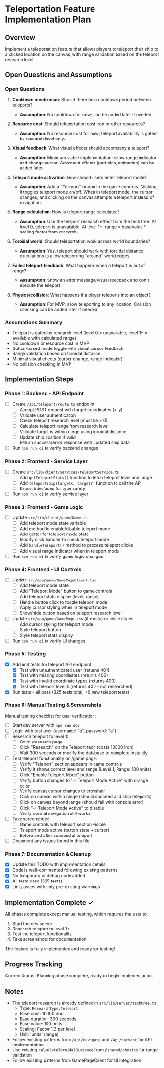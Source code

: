 # Teleportation Feature Implementation Plan

## Overview
Implement a teleportation feature that allows players to teleport their ship to a clicked location on the canvas, with range validation based on the teleport research level.

## Open Questions and Assumptions

### Open Questions
1. **Cooldown mechanism**: Should there be a cooldown period between teleports?
   - **Assumption**: No cooldown for now; can be added later if needed.

2. **Resource cost**: Should teleportation cost iron or other resources?
   - **Assumption**: No resource cost for now; teleport availability is gated by research level only.

3. **Visual feedback**: What visual effects should accompany a teleport?
   - **Assumption**: Minimum viable implementation: show range indicator and change cursor. Advanced effects (particles, animation) can be added later.

4. **Teleport mode activation**: How should users enter teleport mode?
   - **Assumption**: Add a "Teleport" button in the game controls. Clicking it toggles teleport mode on/off. When in teleport mode, the cursor changes, and clicking on the canvas attempts a teleport instead of navigation.

5. **Range calculation**: How is teleport range calculated?
   - **Assumption**: Use the teleport research effect from the tech tree. At level 0, teleport is unavailable. At level 1+, range = baseValue * scaling factor from research.

6. **Toroidal world**: Should teleportation work across world boundaries?
   - **Assumption**: Yes, teleport should work with toroidal distance calculations to allow teleporting "around" world edges.

7. **Failed teleport feedback**: What happens when a teleport is out of range?
   - **Assumption**: Show an error message/visual feedback and don't execute the teleport.

8. **Physics/collision**: What happens if a player teleports into an object?
   - **Assumption**: For MVP, allow teleporting to any location. Collision checking can be added later if needed.

### Assumptions Summary
- Teleport is gated by research level (level 0 = unavailable, level 1+ = available with calculated range)
- No cooldown or resource cost in MVP
- Button-based mode toggle with visual cursor feedback
- Range validation based on toroidal distance
- Minimal visual effects (cursor change, range indicator)
- No collision checking in MVP

## Implementation Steps

### Phase 1: Backend - API Endpoint
- [ ] Create `/api/teleport/route.ts` endpoint
  - [ ] Accept POST request with target coordinates (x, y)
  - [ ] Validate user authentication
  - [ ] Check teleport research level (must be > 0)
  - [ ] Calculate teleport range from research level
  - [ ] Validate target is within range using toroidal distance
  - [ ] Update ship position if valid
  - [ ] Return success/error response with updated ship data
- [ ] Run `npm run ci` to verify backend changes

### Phase 2: Frontend - Service Layer
- [ ] Create `src/lib/client/services/teleportService.ts`
  - [ ] Add `getTeleportStats()` function to fetch teleport level and range
  - [ ] Add `teleportShip(targetX, targetY)` function to call the API
  - [ ] Export interfaces for type safety
- [ ] Run `npm run ci` to verify service layer

### Phase 3: Frontend - Game Logic
- [ ] Update `src/lib/client/game/Game.ts`
  - [ ] Add teleport mode state variable
  - [ ] Add method to enable/disable teleport mode
  - [ ] Add getter for teleport mode state
  - [ ] Modify click handler to check teleport mode
  - [ ] Add `handleTeleport()` method to process teleport clicks
  - [ ] Add visual range indicator when in teleport mode
- [ ] Run `npm run ci` to verify game logic changes

### Phase 4: Frontend - UI Controls
- [ ] Update `src/app/game/GamePageClient.tsx`
  - [ ] Add teleport mode state
  - [ ] Add "Teleport Mode" button to game controls
  - [ ] Add teleport stats display (level, range)
  - [ ] Handle button click to toggle teleport mode
  - [ ] Apply cursor styling when in teleport mode
  - [ ] Show/hide button based on teleport research level
- [ ] Update `src/app/game/GamePage.css` (if exists) or inline styles
  - [ ] Add cursor styling for teleport mode
  - [ ] Style teleport button
  - [ ] Style teleport stats display
- [ ] Run `npm run ci` to verify UI changes

### Phase 5: Testing
- [x] Add unit tests for teleport API endpoint
  - [x] Test with unauthenticated user (returns 401)
  - [x] Test with missing coordinates (returns 400)
  - [x] Test with invalid coordinate types (returns 400)
  - [x] Test with teleport level 0 (returns 400 - not researched)
- [x] Run tests - all pass (325 tests total, +6 new teleport tests)

### Phase 6: Manual Testing & Screenshots
Manual testing checklist for user verification:
- [ ] Start dev server with `npm run dev`
- [ ] Login with test user (username: "a", password: "a")
- [ ] Research teleport to level 1:
  - [ ] Go to /research page
  - [ ] Click "Research" on the Teleport tech (costs 10000 iron)
  - [ ] Wait 300 seconds or modify the database to complete instantly
- [ ] Test teleport functionality on /game page:
  - [ ] Verify "Teleport" section appears in game controls
  - [ ] Verify it shows correct level and range (Level 1, Range: 100 units)
  - [ ] Click "Enable Teleport Mode" button
  - [ ] Verify button changes to "✓ Teleport Mode Active" with orange color
  - [ ] Verify canvas cursor changes to crosshair
  - [ ] Click on canvas within range (should succeed and ship teleports)
  - [ ] Click on canvas beyond range (should fail with console error)
  - [ ] Click "✓ Teleport Mode Active" to disable
  - [ ] Verify normal navigation still works
- [ ] Take screenshots:
  - [ ] Game controls with teleport section visible
  - [ ] Teleport mode active (button state + cursor)
  - [ ] Before and after successful teleport
- [ ] Document any issues found in this file

### Phase 7: Documentation & Cleanup
- [x] Update this TODO with implementation details
- [x] Code is well-commented following existing patterns
- [x] No temporary or debug code added
- [x] All tests pass (325 tests)
- [x] Lint passes with only pre-existing warnings

## Implementation Complete ✓

All phases complete except manual testing, which requires the user to:
1. Start the dev server
2. Research teleport to level 1+
3. Test the teleport functionality
4. Take screenshots for documentation

The feature is fully implemented and ready for testing!

## Progress Tracking
Current Status: Planning phase complete, ready to begin implementation.

## Notes
- The teleport research is already defined in `src/lib/server/techtree.ts`:
  - Type: `ResearchType.Teleport`
  - Base cost: 10000 iron
  - Base duration: 300 seconds
  - Base value: 100 units
  - Scaling: Factor 1.3 per level
  - Unit: 'units' (range)
- Follow existing patterns from `/api/navigate` and `/api/harvest` for API implementation
- Use existing `calculateToroidalDistance` from `@shared/physics` for range validation
- Follow existing patterns from GamePageClient for UI integration
